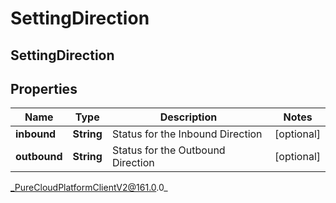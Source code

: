 # SettingDirection

## SettingDirection

## Properties

|Name | Type | Description | Notes|
|------------ | ------------- | ------------- | -------------|
| **inbound** | **String** | Status for the Inbound Direction | [optional] |
| **outbound** | **String** | Status for the Outbound Direction | [optional] |



_PureCloudPlatformClientV2@161.0.0_
